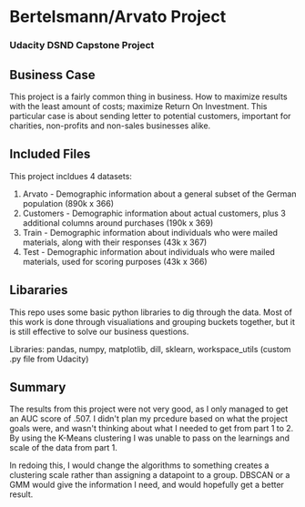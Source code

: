 # Bertelsmann/Arvato Project
### Udacity DSND Capstone Project

## Business Case

This project is a fairly common thing in business.  How to maximize results with the least amount of costs; maximize Return On Investment. This particular case is about sending letter to potential customers, important for charities, non-profits and non-sales businesses alike. 

## Included Files

This project incldues 4 datasets:

1. Arvato - Demographic information about a general subset of the German population (890k x 366)
2. Customers - Demographic information about actual customers, plus 3 additional columns around purchases (190k x 369)
3. Train - Demographic information about individuals who were mailed materials, along with their responses (43k x 367)
4. Test - Demographic information about individuals who were mailed materials, used for scoring purposes (43k x 366)

## Libararies

This repo uses some basic python libraries to dig through the data.  Most of this work is done through visualiations and grouping buckets together, but it is still effective to solve our business questions. 

Libraries: pandas, numpy, matplotlib, dill, sklearn, workspace_utils (custom .py file from Udacity)

## Summary

The results from this project were not very good, as I only managed to get an AUC score of .507.  I didn't plan my prcedure based on what the project goals were, and wasn't thinking about what I needed to get from part 1 to 2.  By using the K-Means clustering I was unable to pass on the learnings and scale of the data from part 1.   

In redoing this, I would change the algorithms to something creates a clustering scale rather than assigning a datapoint to a group.  DBSCAN or a GMM would give the information I need, and would hopefully get a better result.  
